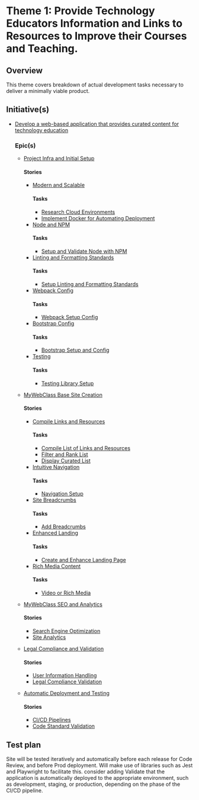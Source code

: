 # Theme 1: Provide Technology Educators Information and Links to Resources to Improve their Courses and Teaching. 
## Overview
This theme covers breakdown of actual development tasks necessary to deliver a minimally viable product.
## Initiative(s)
* [Develop a web-based application that provides curated content for technology education](initiatives/initiative_develop_web_based_app_for_educators.md)
  ### Epic(s)
   * [Project Infra and Initial Setup](initiatives/epics/epic_project_infra_and_initial_setup.md)
     #### Stories
      * [Modern and Scalable](initiatives/epics/stories/story_modern_and_scalable.md)
        #### Tasks
        * [Research Cloud Environments](initiatives/epics/stories/tasks/task_research_cloud_environments.md)
        * [Implement Docker for Automating Deployment](initiatives/epics/stories/tasks/task_implement_docker_deployment_automation.md)
      * [Node and NPM](initiatives/epics/stories/story_node_npm_standard.md)
        #### Tasks
        * [Setup and Validate Node with NPM](initiatives/epics/stories/tasks/task_setup_validate_node_npm.md)  
      * [Linting and Formatting Standards](initiatives/epics/stories/story_linting_standard.md)
        #### Tasks
         * [Setup Linting and Formatting Standards](initiatives/epics/stories/tasks/task_setup_linting_prettier_standard.md)
      * [Webpack Config](initiatives/epics/stories/story_webpack_setup_config.md)
        #### Tasks
         * [Webpack Setup Config](initiatives/epics/stories/tasks/task_webpack_setup_configure.md) 
      * [Bootstrap Config](initiatives/epics/stories/story_ux_bootstrap.md)
        #### Tasks
         * [Bootstrap Setup and Config](initiatives/epics/stories/tasks/task_bootstrap_setup_config.md) 
      * [Testing](initiatives/epics/stories/story_testing_frameworks.md)
        #### Tasks
         * [Testing Library Setup](initiatives/epics/stories/tasks/task_testing_library_setup.md) 
     
  * [MyWebClass Base Site Creation](initiatives/epics/epic_mywebclass_site_creation.md)
    #### Stories
     * [Compile Links and Resources](initiatives/epics/stories/story_links_information_courses.md)
       #### Tasks
        *  [Compile List of Links and Resources](initiatives/epics/stories/tasks/task_compile_list_links_resources.md)
        * [Filter and Rank List](initiatives/epics/stories/tasks/task_filter_rank_curated_list.md)
        * [Display Curated List](initiatives/epics/stories/tasks/task_display_curated_list.md)
     * [Intuitive Navigation](initiatives/epics/stories/story_user_navigation.md)
       #### Tasks
        * [Navigation Setup](initiatives/epics/stories/tasks/task_navigation_setup.md)
     * [Site Breadcrumbs](initiatives/epics/stories/story_breadcrumbs.md)
       #### Tasks
        * [Add Breadcrumbs](initiatives/epics/stories/tasks/task_breadcrumbs_addition.md) 
     * [Enhanced Landing](initiatives/epics/stories/story_enhanced_landing_page.md)
       #### Tasks
        * [Create and Enhance Landing Page](initiatives/epics/stories/tasks/task_enhance_landing_page.md) 
     * [Rich Media Content](initiatives/epics/stories/story_rich_content.md)
       #### Tasks
        * [Video or Rich Media](initiatives/epics/stories/tasks/task_video_or_rich_media_add.md)
  * [MyWebClass SEO and Analytics](initiatives/epics/epic_mywebclass_seo_analytics.md)
    #### Stories
     * [Search Engine Optimization](initiatives/epics/stories/story_search_engine_optimization.md)
     * [Site Analytics](initiatives/epics/stories/story_site_analytics.md)
  * [Legal Compliance and Validation](initiatives/epics/epic_legal_compliance.md)
    #### Stories
     * [User Information Handling](initiatives/epics/stories/story_user_information_handling.md)
     * [Legal Compliance Validation](initiatives/epics/stories/story_legal_compliance_validation.md)
  * [Automatic Deployment and Testing](initiatives/epics/epic_automatic_deployment_and_testing.md)
    #### Stories
     * [CI/CD Pipelines](initiatives/epics/stories/story_ci_cd_pipelines.md)
     * [Code Standard Validation](initiatives/epics/stories/story_code_standard_validation.md)

## Test plan
Site will be tested iteratively and automatically before each release for Code Review, and before Prod deployment. 
Will make use of libraries such as Jest and Playwright to facilitate this.
consider adding Validate that the application is automatically deployed to the appropriate environment, such as development, staging, or production, depending on the phase of the CI/CD pipeline.